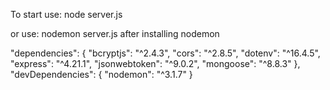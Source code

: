 To start use: node server.js

or use: nodemon server.js after installing nodemon

"dependencies": {
    "bcryptjs": "^2.4.3",
    "cors": "^2.8.5",
    "dotenv": "^16.4.5",
    "express": "^4.21.1",
    "jsonwebtoken": "^9.0.2",
    "mongoose": "^8.8.3"
  },
  "devDependencies": {
    "nodemon": "^3.1.7"
  }
